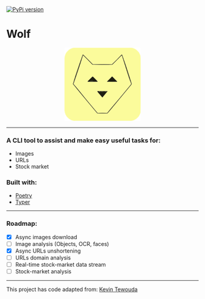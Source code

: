 [![PyPi version](https://badgen.net/pypi/v/wolf-cli)](https://pypi.com/project/wolf-cli)

# **Wolf**

 <p align="center">
  <img src="https://github.com/cande1gut/wolf/blob/main/dist/assets/logo.svg" style="width:200px;"/>
 </p>

---

### A CLI tool to assist and make easy useful tasks for:
- Images
- URLs
- Stock market

### Built with:
- [Poetry](https://python-poetry.org/)
- [Typer](https://typer.tiangolo.com/)

---

### Roadmap:
- [x] Async images download
- [ ] Image analysis (Objects, OCR, faces)
- [x] Async URLs unshortening
- [ ] URLs domain analysis
- [ ] Real-time stock-market data stream
- [ ] Stock-market analysis

---

This project has code adapted from: [Kevin Tewouda](https://lewoudar.medium.com/click-a-beautiful-python-library-to-write-cli-applications-9c8154847066)
